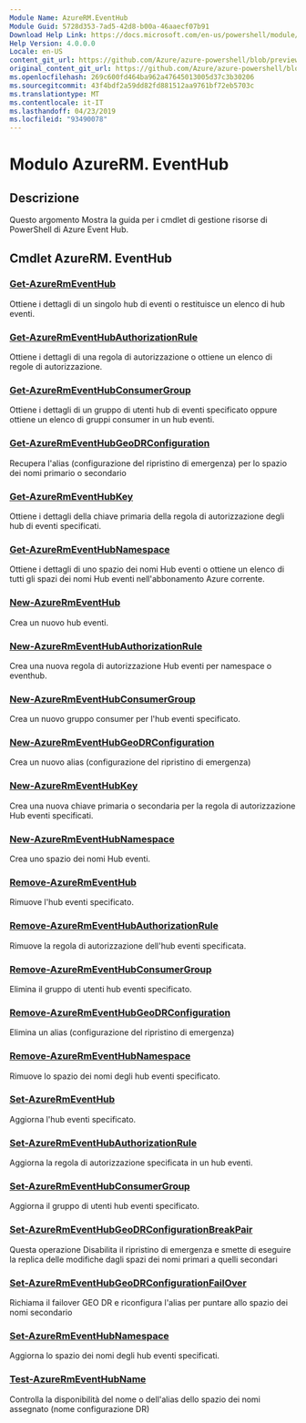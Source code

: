 ```yaml
---
Module Name: AzureRM.EventHub
Module Guid: 5728d353-7ad5-42d8-b00a-46aaecf07b91
Download Help Link: https://docs.microsoft.com/en-us/powershell/module/azurerm.eventhub
Help Version: 4.0.0.0
Locale: en-US
content_git_url: https://github.com/Azure/azure-powershell/blob/preview/src/ResourceManager/EventHub/Commands.EventHub/help/AzureRM.EventHub.md
original_content_git_url: https://github.com/Azure/azure-powershell/blob/preview/src/ResourceManager/EventHub/Commands.EventHub/help/AzureRM.EventHub.md
ms.openlocfilehash: 269c600fd464ba962a47645013005d37c3b30206
ms.sourcegitcommit: 43f4bdf2a59dd82fd881512aa9761bf72eb5703c
ms.translationtype: MT
ms.contentlocale: it-IT
ms.lasthandoff: 04/23/2019
ms.locfileid: "93490078"
---
```

# Modulo AzureRM. EventHub
## Descrizione
Questo argomento Mostra la guida per i cmdlet di gestione risorse di PowerShell di Azure Event Hub.

## Cmdlet AzureRM. EventHub
### [Get-AzureRmEventHub](Get-AzureRmEventHub.md)
Ottiene i dettagli di un singolo hub di eventi o restituisce un elenco di hub eventi.

### [Get-AzureRmEventHubAuthorizationRule](Get-AzureRmEventHubAuthorizationRule.md)
Ottiene i dettagli di una regola di autorizzazione o ottiene un elenco di regole di autorizzazione.

### [Get-AzureRmEventHubConsumerGroup](Get-AzureRmEventHubConsumerGroup.md)
Ottiene i dettagli di un gruppo di utenti hub di eventi specificato oppure ottiene un elenco di gruppi consumer in un hub eventi.

### [Get-AzureRmEventHubGeoDRConfiguration](Get-AzureRmEventHubGeoDRConfiguration.md)
Recupera l'alias (configurazione del ripristino di emergenza) per lo spazio dei nomi primario o secondario

### [Get-AzureRmEventHubKey](Get-AzureRmEventHubKey.md)
Ottiene i dettagli della chiave primaria della regola di autorizzazione degli hub di eventi specificati.

### [Get-AzureRmEventHubNamespace](Get-AzureRmEventHubNamespace.md)
Ottiene i dettagli di uno spazio dei nomi Hub eventi o ottiene un elenco di tutti gli spazi dei nomi Hub eventi nell'abbonamento Azure corrente.

### [New-AzureRmEventHub](New-AzureRmEventHub.md)
Crea un nuovo hub eventi.

### [New-AzureRmEventHubAuthorizationRule](New-AzureRmEventHubAuthorizationRule.md)
Crea una nuova regola di autorizzazione Hub eventi per namespace o eventhub.

### [New-AzureRmEventHubConsumerGroup](New-AzureRmEventHubConsumerGroup.md)
Crea un nuovo gruppo consumer per l'hub eventi specificato.

### [New-AzureRmEventHubGeoDRConfiguration](New-AzureRmEventHubGeoDRConfiguration.md)
Crea un nuovo alias (configurazione del ripristino di emergenza)

### [New-AzureRmEventHubKey](New-AzureRmEventHubKey.md)
Crea una nuova chiave primaria o secondaria per la regola di autorizzazione Hub eventi specificati.

### [New-AzureRmEventHubNamespace](New-AzureRmEventHubNamespace.md)
Crea uno spazio dei nomi Hub eventi.

### [Remove-AzureRmEventHub](Remove-AzureRmEventHub.md)
Rimuove l'hub eventi specificato.

### [Remove-AzureRmEventHubAuthorizationRule](Remove-AzureRmEventHubAuthorizationRule.md)
Rimuove la regola di autorizzazione dell'hub eventi specificata.

### [Remove-AzureRmEventHubConsumerGroup](Remove-AzureRmEventHubConsumerGroup.md)
Elimina il gruppo di utenti hub eventi specificato.

### [Remove-AzureRmEventHubGeoDRConfiguration](Remove-AzureRmEventHubGeoDRConfiguration.md)
Elimina un alias (configurazione del ripristino di emergenza)

### [Remove-AzureRmEventHubNamespace](Remove-AzureRmEventHubNamespace.md)
Rimuove lo spazio dei nomi degli hub eventi specificato.

### [Set-AzureRmEventHub](Set-AzureRmEventHub.md)
Aggiorna l'hub eventi specificato.

### [Set-AzureRmEventHubAuthorizationRule](Set-AzureRmEventHubAuthorizationRule.md)
Aggiorna la regola di autorizzazione specificata in un hub eventi.

### [Set-AzureRmEventHubConsumerGroup](Set-AzureRmEventHubConsumerGroup.md)
Aggiorna il gruppo di utenti hub eventi specificato.

### [Set-AzureRmEventHubGeoDRConfigurationBreakPair](Set-AzureRmEventHubGeoDRConfigurationBreakPair.md)
Questa operazione Disabilita il ripristino di emergenza e smette di eseguire la replica delle modifiche dagli spazi dei nomi primari a quelli secondari

### [Set-AzureRmEventHubGeoDRConfigurationFailOver](Set-AzureRmEventHubGeoDRConfigurationFailOver.md)
Richiama il failover GEO DR e riconfigura l'alias per puntare allo spazio dei nomi secondario

### [Set-AzureRmEventHubNamespace](Set-AzureRmEventHubNamespace.md)
Aggiorna lo spazio dei nomi degli hub eventi specificati.

### [Test-AzureRmEventHubName](Test-AzureRmEventHubName.md)
Controlla la disponibilità del nome o dell'alias dello spazio dei nomi assegnato (nome configurazione DR)

